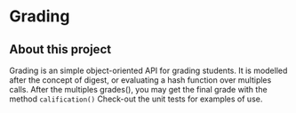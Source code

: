 Grading
=======

About this project
------------------

Grading is an simple object-oriented API for grading students. It is modelled
after the concept of digest, or evaluating a hash function over multiples
calls. After the multiples grades(), you may get the final grade with the method
`calification()` Check-out the unit tests for examples of use.



